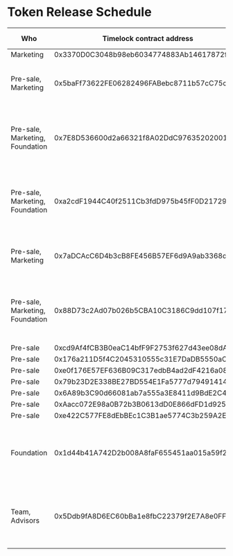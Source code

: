 # Token Release Schedule


| **Who**|**Timelock contract address**|**Release date**|**Total number of tokens**|
|----------	|-------------	|---	|---	|
| Marketing |  0x3370D0C3048b98eb6034774883Ab14617872f012 |  16.08.2019 | 80,000,000 | 
| Pre-sale, Marketing |  0x5baFf73622FE06282496FABebc8711b57cC75d42 |  16.09.2019 | 135,000,000 (75,000,000 - Pre-sale, 60,000,000 - Marketing)| 
| Pre-sale, Marketing, Foundation | 0x7E8D536600d2a66321f8A02DdC9763520200145D | 16.10.2019 | 135,000,000 (75,000,000 - Pre-sale, 40,000,000 - Marketing, 20,000,000 - Foundation)|
| Pre-sale, Marketing, Foundation | 0xa2cdF1944C40f2511Cb3fdD975b45fF0D217296c | 16.11.2019 | 195,000,000 (75,000,000 - Pre-sale, 100,000,000 - Marketing, 20,000,000 - Foundation)|
| Pre-sale, Marketing | 0x7aDCAcC6D4b3cB8FE456B57EF6d9A9ab3368d0e8 | 16.12.2019 | 235,000,000 (75,000,000 - Pre-sale, 160,000,000 - Marketing)|
| Pre-sale, Marketing, Foundation | 0x88D73c2Ad07b026b5CBA10C3186C9dd107f171a9 | 16.01.2020 | 235,000,000 (75,000,000 - Pre-sale, 160,000,000 - Marketing, 40,000,000 - Foundation)|
|Pre-sale | 0xcd9Af4fCB3B0eaC14bfF9F2753f627d43ee08dA9 | 16.02.2020 | 75,000,000 | 
| Pre-sale | 0x176a211D5f4C2045310555c31E7DaDB5550aCB58 | 16.03.2020 | 75,000,000 |
| Pre-sale | 0xe0f176E57EF636B09C317edbB4ad2dF4216a0816 | 16.04.2020 | 75,000,000 | 
| Pre-sale | 0x79b23D2E338BE27BD554E1Fa5777d79491414747 | 16.05.2020 | 75,000,000|
| Pre-sale |0x6A89b3C90d66081ab7a555a3E8411d9BdE2C493E |16.06.2020 |75,000,000 |
| Pre-sale | 0xAacc072E98a0B72b3B0613dD0E866dFD1d9257D9 |16.07.2020 |75,000,000|
| Pre-sale |0xe422C577FE8dEbBEc1C3B1ae5774C3b259A2EE76 |16.08.2020 |75,000,000|
| Foundation | 0x1d44b41A742D2b008A8faF655451aa015a59f248 | Unlocking proportionally (1/24) each month since 16.07.2020 till 16.06.2022 | 1,620,000,000 |
| Team, Advisors | 0x5Ddb9fA8D6EC60bBa1e8fbC22379f2E7A8e0FF34 | Unlocking proportionally (1/24) each month since 16.07.2020 till 16.06.2022 | 380,000,000 |
